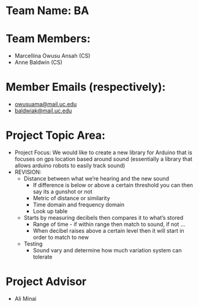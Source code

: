# Team Name: BA
# Team Members: 
- Marcellina Owusu Ansah (CS)
- Anne Baldwin (CS)
# Member Emails (respectively): 
- owusuama@mail.uc.edu
- baldwiak@mail.uc.edu
# Project Topic Area: 
- Project Focus: We would like to create a new library for Arduino that is focuses on gps location based around sound (essentially a library that allows arduino robots to easily track sound)
- REVISION:
   * Distance between what we’re hearing and the new sound
      * If difference is below or above a certain threshold you can then say its a gunshot or not
      * Metric of distance or similarity
      * Time domain and frequency domain
      * Look up table
   * Starts by measuring decibels then compares it to what’s stored
      * Range of time -  if within range then match to sound, if not …
      * When decibel raises above a certain level then it will start in order to match to new
   * Testing
      * Sound vary and determine how much variation system can tolerate 

# Project Advisor 
- Ali Minai

